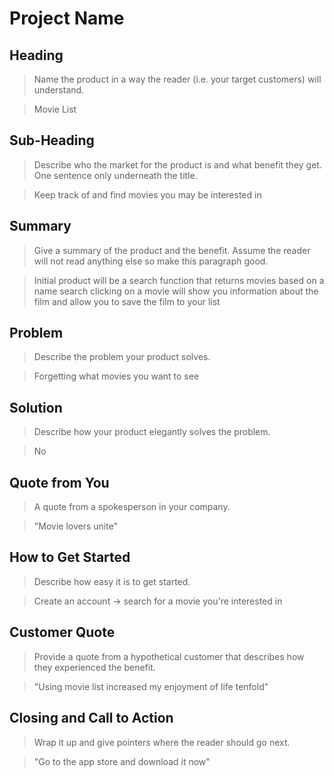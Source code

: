 # Project Name #

<!--
> This material was originally posted [here](http://www.quora.com/What-is-Amazons-approach-to-product-development-and-product-management). It is reproduced here for posterities sake.

There is an approach called "working backwards" that is widely used at Amazon. They work backwards from the customer, rather than starting with an idea for a product and trying to bolt customers onto it. While working backwards can be applied to any specific product decision, using this approach is especially important when developing new products or features.

For new initiatives a product manager typically starts by writing an internal press release announcing the finished product. The target audience for the press release is the new/updated product's customers, which can be retail customers or internal users of a tool or technology. Internal press releases are centered around the customer problem, how current solutions (internal or external) fail, and how the new product will blow away existing solutions.

If the benefits listed don't sound very interesting or exciting to customers, then perhaps they're not (and shouldn't be built). Instead, the product manager should keep iterating on the press release until they've come up with benefits that actually sound like benefits. Iterating on a press release is a lot less expensive than iterating on the product itself (and quicker!).

If the press release is more than a page and a half, it is probably too long. Keep it simple. 3-4 sentences for most paragraphs. Cut out the fat. Don't make it into a spec. You can accompany the press release with a FAQ that answers all of the other business or execution questions so the press release can stay focused on what the customer gets. My rule of thumb is that if the press release is hard to write, then the product is probably going to suck. Keep working at it until the outline for each paragraph flows.

Oh, and I also like to write press-releases in what I call "Oprah-speak" for mainstream consumer products. Imagine you're sitting on Oprah's couch and have just explained the product to her, and then you listen as she explains it to her audience. That's "Oprah-speak", not "Geek-speak".

Once the project moves into development, the press release can be used as a touchstone; a guiding light. The product team can ask themselves, "Are we building what is in the press release?" If they find they're spending time building things that aren't in the press release (overbuilding), they need to ask themselves why. This keeps product development focused on achieving the customer benefits and not building extraneous stuff that takes longer to build, takes resources to maintain, and doesn't provide real customer benefit (at least not enough to warrant inclusion in the press release).
 -->

## Heading ##
  > Name the product in a way the reader (i.e. your target customers) will understand.

  > Movie List

## Sub-Heading ##
  > Describe who the market for the product is and what benefit they get. One sentence only underneath the title.

  >Keep track of and find movies you may be interested in

## Summary ##
  > Give a summary of the product and the benefit. Assume the reader will not read anything else so make this paragraph good.

  >Initial product will be a search function that returns movies based on a name search
  clicking on a movie will show you information about the film and allow you to save the film to your list

## Problem ##
  > Describe the problem your product solves.

  >Forgetting what movies you want to see

## Solution ##
  > Describe how your product elegantly solves the problem.

  >No

## Quote from You ##
  > A quote from a spokesperson in your company.

  >"Movie lovers unite"

## How to Get Started ##
  > Describe how easy it is to get started.

  >Create an account -> search for a movie you're interested in

## Customer Quote ##
  > Provide a quote from a hypothetical customer that describes how they experienced the benefit.

  >"Using movie list increased my enjoyment of life tenfold"

## Closing and Call to Action ##
  > Wrap it up and give pointers where the reader should go next.

  >"Go to the app store and download it now"
